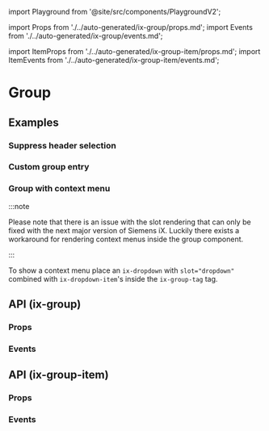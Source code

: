import Playground from '@site/src/components/PlaygroundV2';

import Props from './../auto-generated/ix-group/props.md';
import Events from './../auto-generated/ix-group/events.md';

import ItemProps from './../auto-generated/ix-group-item/props.md';
import ItemEvents from './../auto-generated/ix-group-item/events.md';

# Group

## Examples

<Playground
name="group" height="16rem"
examplesByName></Playground>

### Suppress header selection

<Playground
name="group-header-suppressed" height="16rem"
hideInitalCodePreview
examplesByName></Playground>

### Custom group entry

<Playground
name="group-custom-entry" height="16rem"
hideInitalCodePreview
examplesByName></Playground>

### Group with context menu

:::note

Please note that there is an issue with the slot rendering that can only be fixed with the next major version of Siemens iX.
Luckily there exists a workaround for rendering context menus inside the group component.

:::

To show a context menu place an `ix-dropdown` with `slot="dropdown"` combined with `ix-dropdown-item`'s inside the `ix-group-tag` tag.

<Playground
name="group-context-menu" height="16rem"
hideInitalCodePreview
examplesByName></Playground>

## API (ix-group)

### Props

<Props />

### Events

<Events />

## API (ix-group-item)

### Props

<ItemProps />

### Events

<ItemEvents />
